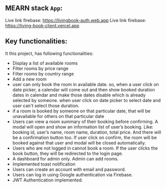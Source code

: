 ## MEARN stack `App`:

Live link firebase: https://livingbook-auth.web.app
Live link firebase: https://living-book-client.vercel.app

## Key functionalities:

It this project, has following functionalities:

- Display a list of available rooms
- Filter rooms by price range
- Filter rooms by country range
- Add a new room
- user can only book the room in available date. so, when a user click on date picker, a calendar will come out and then show booked duration dates in calendar and make those dates disable which is already selected by someone. when user click on date picker to select date and user can't select those duration.
- if a room is booked by someone on that particular date, that will be unavailable for others on that particular date
- Users can view a room summary of their booking before confirming. A modal will open and show an information list of user’s booking. Like: booking id, user’s name, room name, duration, total price. And there will be a confirmation button too. If user click on confirm, the room will be booked against that user and modal will be closed automatically.
- Users who are not logged in cannot book a room. If the user clicks the book button, they will be redirected to the login page.
- A dashboard for admin only. Admin can add rooms.
- Implemented toast notification
- Users can create an account with email and password.
- Users can log in using Google authentication via Firebase.
- JWT Authentication implemented.
